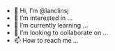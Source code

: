 - 👋 Hi, I’m @lanclinsj
- 👀 I’m interested in ...
- 🌱 I’m currently learning ...
- 💞️ I’m looking to collaborate on ...
- 📫 How to reach me ...

<!---
lanclinsj/lanclinsj is a ✨ special ✨ repository because its `README.md` (this file) appears on your GitHub profile.
You can click the Preview link to take a look at your changes.
--->
